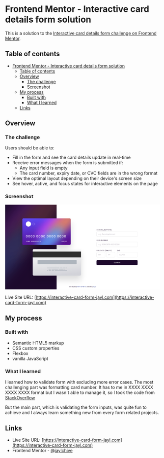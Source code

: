 # Frontend Mentor - Interactive card details form solution

This is a solution to the [Interactive card details form challenge on Frontend Mentor](https://www.frontendmentor.io/challenges/interactive-card-details-form-XpS8cKZDWw).

## Table of contents

- [Frontend Mentor - Interactive card details form solution](#frontend-mentor---interactive-card-details-form-solution)
  - [Table of contents](#table-of-contents)
  - [Overview](#overview)
    - [The challenge](#the-challenge)
    - [Screenshot](#screenshot)
  - [My process](#my-process)
    - [Built with](#built-with)
    - [What I learned](#what-i-learned)
  - [Links](#links)

## Overview

### The challenge

Users should be able to:

- Fill in the form and see the card details update in real-time
- Receive error messages when the form is submitted if:
  - Any input field is empty
  - The card number, expiry date, or CVC fields are in the wrong format
- View the optimal layout depending on their device's screen size
- See hover, active, and focus states for interactive elements on the page

### Screenshot

![](./screenshot.png)

Live Site URL: [https://interactive-card-form-jayl.com](https://interactive-card-form-jayl.com)

## My process

### Built with

- Semantic HTML5 markup
- CSS custom properties
- Flexbox
- vanilla JavaScript

### What I learned

I learned how to validate form with excluding more error cases. The most challenging part was formatting card number. It has to me in XXXX XXXX XXXX XXXX format but I wasn't able to manage it, so I took the code from [StackOverflow](https://stackoverflow.com/a/71093239)

But the main part, which is validating the form inputs, was quite fun to achieve and I always learn something new from every form related projects.

## Links

- Live Site URL: [https://interactive-card-form-jayl.com](https://interactive-card-form-jayl.com)
- Frontend Mentor - [@jaylchive](https://www.frontendmentor.io/profile/jaylchive)

